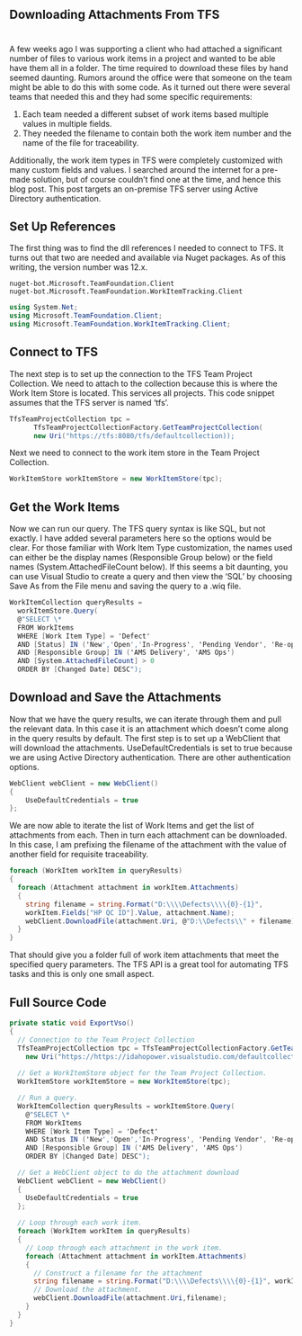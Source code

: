 

## Downloading Attachments From TFS
#
A few weeks ago I was supporting a client who had attached a significant number of files to various work items in a project and wanted to be able have them all in a folder. The time required to download these files by hand seemed daunting. Rumors around the office were that someone on the team might be able to do this with some code. As it turned out there were several teams that needed this and they had some specific requirements:

1. Each team needed a different subset of work items based multiple values in multiple fields.
2. They needed the filename to contain both the work item number and the name of the file for traceability.

Additionally, the work item types in TFS were completely customized with many custom fields and values. I searched around the internet for a pre-made solution, but of course couldn’t find one at the time, and hence this blog post. This post targets an on-premise TFS server using Active Directory authentication.

## Set Up References

The first thing was to find the dll references I needed to connect to TFS. It turns out that two are needed and available via Nuget packages. As of this writing, the version number was 12.x.

```
nuget-bot.Microsoft.TeamFoundation.Client
nuget-bot.Microsoft.TeamFoundation.WorkItemTracking.Client
```

```csharp
using System.Net;
using Microsoft.TeamFoundation.Client;
using Microsoft.TeamFoundation.WorkItemTracking.Client;
```

## Connect to TFS

The next step is to set up the connection to the TFS Team Project Collection. We need to attach to the collection because this is where the Work Item Store is located. This services all projects. This code snippet assumes that the TFS server is named ‘tfs’.

```csharp
TfsTeamProjectCollection tpc = 
      TfsTeamProjectCollectionFactory.GetTeamProjectCollection(
      new Uri("https://tfs:8080/tfs/defaultcollection));
```

Next we need to connect to the work item store in the Team Project Collection.

```csharp
WorkItemStore workItemStore = new WorkItemStore(tpc);
```

## Get the Work Items

Now we can run our query. The TFS query syntax is like SQL, but not exactly. I have added several parameters here so the options would be clear. For those familiar with Work Item Type customization, the names used can either be the display names (Responsible Group below) or the field names (System.AttachedFileCount below). If this seems a bit daunting, you can use Visual Studio to create a query and then view the ‘SQL’ by choosing Save As from the File menu and saving the query to a .wiq file.

```csharp
WorkItemCollection queryResults =
  workItemStore.Query(
  @"SELECT \*
  FROM WorkItems
  WHERE [Work Item Type] = 'Defect'
  AND [Status] IN ('New','Open','In-Progress', 'Pending Vendor', 'Re-open')
  AND [Responsible Group] IN ('AMS Delivery', 'AMS Ops')
  AND [System.AttachedFileCount] > 0
  ORDER BY [Changed Date] DESC");
```

## Download and Save the Attachments

Now that we have the query results, we can iterate through them and pull the relevant data. In this case it is an attachment which doesn’t come along in the query results by default. The first step is to set up a WebClient that will download the attachments. UseDefaultCredentials is set to true because we are using Active Directory authentication. There are other authentication options.

```csharp
WebClient webClient = new WebClient()
{
    UseDefaultCredentials = true
};
```

We are now able to iterate the list of Work Items and get the list of attachments from each. Then in turn each attachment can be downloaded. In this case, I am prefixing the filename of the attachment with the value of another field for requisite traceability.

```csharp
foreach (WorkItem workItem in queryResults)
{
  foreach (Attachment attachment in workItem.Attachments)
  {
    string filename = string.Format("D:\\\\Defects\\\\{0}-{1}",
    workItem.Fields["HP QC ID"].Value, attachment.Name);
    webClient.DownloadFile(attachment.Uri, @"D:\\Defects\\" + filename);
  }
}
```

That should give you a folder full of work item attachments that meet the specified query parameters. The TFS API is a great tool for automating TFS tasks and this is only one small aspect.

## Full Source Code

```csharp
private static void ExportVso()
{
  // Connection to the Team Project Collection
  TfsTeamProjectCollection tpc = TfsTeamProjectCollectionFactory.GetTeamProjectCollection(
    new Uri("https://https://idahopower.visualstudio.com/defaultcollection"));
  
  // Get a WorkItemStore object for the Team Project Collection.
  WorkItemStore workItemStore = new WorkItemStore(tpc);

  // Run a query.
  WorkItemCollection queryResults = workItemStore.Query(
    @"SELECT \*
    FROM WorkItems
    WHERE [Work Item Type] = 'Defect'
    AND Status IN ('New','Open','In-Progress', 'Pending Vendor', 'Re-open')
    AND [Responsible Group] IN ('AMS Delivery', 'AMS Ops')
    ORDER BY [Changed Date] DESC");

  // Get a WebClient object to do the attachment download
  WebClient webClient = new WebClient()
  {
    UseDefaultCredentials = true
  };
  
  // Loop through each work item.
  foreach (WorkItem workItem in queryResults)
  {
    // Loop through each attachment in the work item.
    foreach (Attachment attachment in workItem.Attachments)
    {
      // Construct a filename for the attachment
      string filename = string.Format("D:\\\\Defects\\\\{0}-{1}", workItem.Fields["HP QC ID"].Value, attachment.Name);
      // Download the attachment.
      webClient.DownloadFile(attachment.Uri,filename);
    }
  }
}
```

